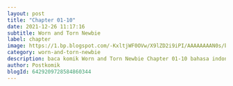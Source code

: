 ```yaml
---
layout: post 
title: "Chapter 01-10"
date: 2021-12-26 11:17:16
subtitle: Worn and Torn Newbie
label: chapter
image: https://1.bp.blogspot.com/-KxltjWF0OVw/X9lZD2i9iPI/AAAAAAAAN0s/bXjU5XgIP583PUzRrAwFLFKfU9f53zPVwCLcBGAsYHQ/s72-c/worn-and-torn-newbie-475037-JIH7CrdJ.jpg
category: worn-and-torn-newbie
description: baca komik Worn and Torn Newbie Chapter 01-10 bahasa indonesia 
author: Postkomik
blogId: 6429209728584860344
---
```

